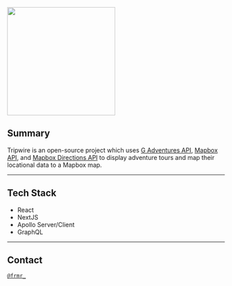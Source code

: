 <img src="https://github.com/FRMR1/tripwire/blob/master/public/images/logo.svg" width="250">

## Summary

Tripwire is an open-source project which uses [G Adventures API](https://developers.gadventures.com), [Mapbox API](https://docs.mapbox.com/api/), and [Mapbox Directions API](https://docs.mapbox.com/playground/directions/) to display adventure tours and map their locational data to a Mapbox map.

---

## Tech Stack

-   React
-   NextJS
-   Apollo Server/Client
-   GraphQL

---

## Contact

<a href="http://twitter.com/frmr_" target="_blank">`@frmr_`</a>
